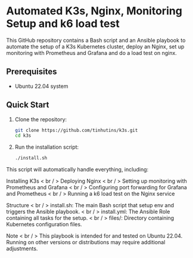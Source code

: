 # Automated K3s, Nginx, Monitoring Setup and k6 load test

This GitHub repository contains a Bash script and an Ansible playbook to automate the setup of a K3s Kubernetes cluster, deploy an Nginx, set up monitoring with Prometheus and Grafana and do a load test on nginx.

## Prerequisites

- Ubuntu 22.04 system

## Quick Start

1. Clone the repository:
   ```bash
   git clone https://github.com/tinhutins/k3s.git
   cd k3s
   
2. Run the installation script:
    ```bash
    ./install.sh


This script will automatically handle everything, including:

Installing K3s < br / > 
Deploying Nginx < br / > 
Setting up monitoring with Prometheus and Grafana < br / > 
Configuring port forwarding for Grafana and Prometheus < br / > 
Running a k6 load test on the Nginx service

Structure < br / > 
install.sh: The main Bash script that setup env and triggers the Ansible playbook. < br / > 
install.yml: The Ansible Role containing all tasks for the setup. < br / > 
files/: Directory containing Kubernetes configuration files.

Note < br / > 
This playbook is intended for and tested on Ubuntu 22.04. Running on other versions or distributions may require additional adjustments.